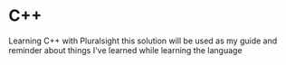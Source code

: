 # C++
Learning C++ with Pluralsight this solution will be used as my guide and reminder about things I've learned while learning the language
